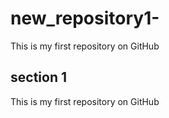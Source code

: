 # new_repository1-
This is my first repository on GitHub <br> 
## section 1
This is my first repository on GitHub
